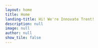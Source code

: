 ```yaml
---
layout: home
title: Home
landing-title: Hi! We're Innovate Trent!
description: null
image: null
author: null
show_tile: false
---
```


